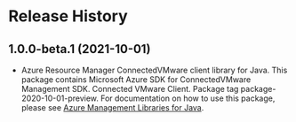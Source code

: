 # Release History

## 1.0.0-beta.1 (2021-10-01)

- Azure Resource Manager ConnectedVMware client library for Java. This package contains Microsoft Azure SDK for ConnectedVMware Management SDK. Connected VMware Client. Package tag package-2020-10-01-preview. For documentation on how to use this package, please see [Azure Management Libraries for Java](https://aka.ms/azsdk/java/mgmt).
